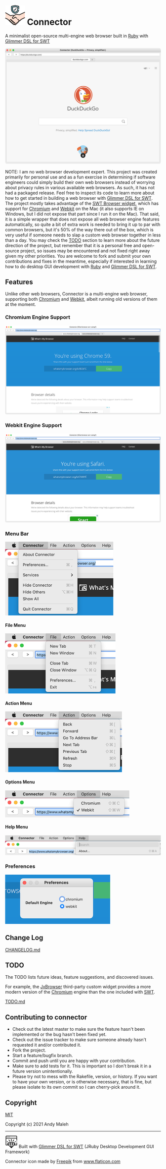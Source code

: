 # <img src='https://raw.githubusercontent.com/AndyObtiva/connector/master/package/linux/Connector.png' height=64 /> Connector

A minimalist open-source multi-engine web browser built in [Ruby](https://www.ruby-lang.org) with [Glimmer DSL for SWT](https://github.com/AndyObtiva/glimmer-dsl-swt)

![Mac Screenshot](images/connector-mac.png)

NOTE: I am no web browser development expert. This project was created primarily for personal use and as a fun exercise in determining if software engineers could simply build their own web browsers instead of worrying about privacy rules in various available web browsers. As such, it has not had a packaged release. Feel free to inspect its code to learn more about how to get started in building a web browser with [Glimmer DSL for SWT](https://github.com/AndyObtiva/glimmer-dsl-swt). The project mostly takes advantage of the [SWT Browser widget](https://github.com/AndyObtiva/glimmer-dsl-swt/blob/master/docs/reference/GLIMMER_GUI_DSL_SYNTAX.md#browser-widget), which has support for [Chromium](https://www.chromium.org/) and [Webkit](https://webkit.org/) on the Mac (it also supports IE on Windows, but I did not expose that part since I run it on the Mac). That said, it is a simple wrapper that does not expose all web browser engine features automatically, so quite a bit of extra work is needed to bring it up to par with common browsers, but it's 50% of the way there out of the box, which is very useful if someone needs to slap a custom web browser together in less than a day. You may check the [TODO](#todo) section to learn more about the future direction of the project, but remember that it is a personal free and open-source project, so issues may be encountered and not fixed right away given my other priorities. You are welcome to fork and submit your own contributions and fixes in the meantime, especially if interested in learning how to do desktop GUI development with [Ruby](https://www.ruby-lang.org) and [Glimmer DSL for SWT](https://github.com/AndyObtiva/glimmer-dsl-swt).

## Features

Unlike other web browsers, Connector is a multi-engine web browser, supporting both [Chromium](https://www.chromium.org/) and [Webkit](https://webkit.org/), albeit running old versions of them at the moment.

### Chromium Engine Support

![images/connector-mac-chromium.png](images/connector-mac-chromium.png)

### Webkit Engine Support

![images/connector-mac-webkit.png](images/connector-mac-webkit.png)

### Menu Bar

![images/connector-mac-menu.png](images/connector-mac-menu.png)

#### File Menu

![images/connector-mac-menu-file.png](images/connector-mac-menu-file.png)

#### Action Menu

![images/connector-mac-menu-action.png](images/connector-mac-menu-action.png)

#### Options Menu

![images/connector-mac-menu-options.png](images/connector-mac-menu-options.png)

#### Help Menu

![images/connector-mac-menu-help.png](images/connector-mac-menu-help.png)

### Preferences

![images/connector-mac-preferences.png](images/connector-mac-preferences.png)

## Change Log

[CHANGELOG.md](CHANGELOG.md)

## TODO

The TODO lists future ideas, feature suggestions, and discovered issues.

For example, the [JxBrowser](https://www.teamdev.com/jxbrowser) third-party custom widget provides a more modern version of the [Chromium](https://www.chromium.org/) engine than the one included with [SWT](https://www.eclipse.org/swt/). 

[TODO.md](TODO.md)

## Contributing to connector

-   Check out the latest master to make sure the feature hasn't been
    implemented or the bug hasn't been fixed yet.
-   Check out the issue tracker to make sure someone already hasn't
    requested it and/or contributed it.
-   Fork the project.
-   Start a feature/bugfix branch.
-   Commit and push until you are happy with your contribution.
-   Make sure to add tests for it. This is important so I don't break it
    in a future version unintentionally.
-   Please try not to mess with the Rakefile, version, or history. If
    you want to have your own version, or is otherwise necessary, that
    is fine, but please isolate to its own commit so I can cherry-pick
    around it.

## Copyright

[MIT](LICENSE.txt)

Copyright (c) 2021 Andy Maleh

---

[<img src="https://raw.githubusercontent.com/AndyObtiva/glimmer/master/images/glimmer-logo-hi-res.png" height=40 />](https://github.com/AndyObtiva/glimmer-dsl-swt) Built with [Glimmer DSL for SWT](https://github.com/AndyObtiva/glimmer-dsl-swt) (JRuby Desktop Development GUI Framework)

Connector icon made by <a href="https://www.flaticon.com/authors/freepik" title="Freepik">Freepik</a> from <a href="https://www.flaticon.com/" title="Flaticon">www.flaticon.com</a>
